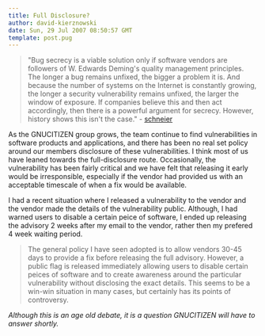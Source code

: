 ```yaml
---
title: Full Disclosure?
author: david-kierznowski
date: Sun, 29 Jul 2007 08:50:57 GMT
template: post.pug
---
```


> "Bug secrecy is a viable solution only if software vendors are followers of W. Edwards Deming's quality management principles. The longer a bug remains unfixed, the bigger a problem it is. And because the number of systems on the Internet is constantly growing, the longer a security vulnerability remains unfixed, the larger the window of exposure. If companies believe this and then act accordingly, then there is a powerful argument for secrecy. However, history shows this isn't the case." - [schneier](http://www.schneier.com/crypto-gram-0111.html)

As the GNUCITIZEN group grows, the team continue to find vulnerabilities in software products and applications, and there has been no real set policy around our members disclosure of these vulnerabilities. I think most of us have leaned towards the full-disclosure route. Occasionally, the vulnerability has been fairly critical and we have felt that releasing it early would be irresponsible, especially if the vendor had provided us with an acceptable timescale of when a fix would be available.

I had a recent situation where I released a vulnerability to the vendor and the vendor made the details of the vulnerability public. Although, I had warned users to disable a certain peice of software, I ended up releasing the advisory 2 weeks after my email to the vendor, rather then my prefered 4 week waiting period.

> The general policy I have seen adopted is to allow vendors 30-45 days to provide a fix before releasing the full advisory. However, a public flag is released immediately allowing users to disable certain peices of software and to create awareness around the particular vulnerability without disclosing the exact details. This seems to be a win-win situation in many cases, but certainly has its points of controversy.

_Although this is an age old debate, it is a question GNUCITIZEN will have to answer shortly._

